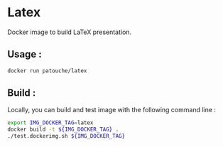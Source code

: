 # Latex

Docker image to build LaTeX presentation.

## Usage :

```bash
docker run patouche/latex
```

## Build :

Locally, you can build and test image with the following command line :

```bash
export IMG_DOCKER_TAG=latex
docker build -t ${IMG_DOCKER_TAG} .
./test.dockerimg.sh ${IMG_DOCKER_TAG}
```
